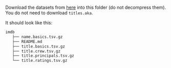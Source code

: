Download the datasets from [here](https://datasets.imdbws.com/) into this folder (do not decompress them). You do not need to download `titles.aka`.

It should look like this:

```bash
imdb
   ├── name.basics.tsv.gz
   ├── README.md
   ├── title.basics.tsv.gz
   ├── title.crew.tsv.gz
   ├── title.principals.tsv.gz
   └── title.ratings.tsv.gz
```